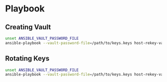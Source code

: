 # Playbook

## Creating Vault

```bash
unset ANSIBLE_VAULT_PASSWORD_FILE
ansible-playbook --vault-password-file=/path/to/keys.keys host-rekey-vault.yml
```

## Rotating Keys

```bash
unset ANSIBLE_VAULT_PASSWORD_FILE
ansible-playbook --vault-password-file=/path/to/keys.keys host-rekey-vars.yml    
```
